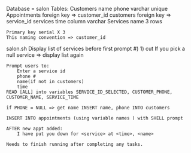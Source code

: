 Database = salon
    Tables:
        Customers
            name
            phone varchar unique
        Appointments
            foreign key => customer_id customers
            foreign key => service_id services
            time column varchar
        Services
            name
            3 rows 

    Primary key serial X 3
    This naming convention => customer_id 


salon.sh
    Display list of services before first prompt
        #) <service>
        1) cut
    If you pick a null service => display list again

    Prompt users to:
        Enter a service id
        phone #
        name(if not in customers)
        time
    READ [ALL] into variables SERVICE_ID_SELECTED, CUSTOMER_PHONE, CUSTOMER_NAME, SERVICE_TIME

    if PHONE = NULL => get name INSERT name, phone INTO customers

    INSERT INTO appointments (using variable names ) with SHELL prompt

    AFTER new appt added:
        I have put you down for <service> at <time>, <name>

    Needs to finish running after completing any tasks.
    



